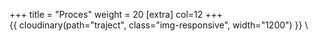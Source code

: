 +++
title = "Proces"
weight = 20
[extra]
col=12
+++
  \
{{ cloudinary(path="traject", class="img-responsive", width="1200") }}
  \